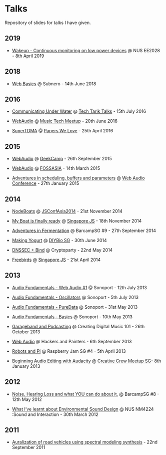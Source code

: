 Talks
=====

Repository of slides for talks I have given.

## 2019
- [Wakeup - Continuous monitoring on low power devices](http://notthetup.github.io/talks/wakeup-ee2028) @ NUS EE2028 - 8th April 2019

## 2018

- [Web Basics](http://notthetup.github.io/talks/web-basics) @ Subnero - 14th June 2018

## 2016

- [Communicating Under Water](http://notthetup.github.io/talks/communicating-under-water-2016) @ [Tech Tarik Talks](http://www.techtarik.com/) - 15th July 2016

- [WebAudio](http://notthetup.github.io/talks/webaudio-musictech-2016) @ [Music Tech Meetup](http://www.meetup.com/Singapore-MusicTech-Meetup/events/231387009/) - 20th June 2016

- [SuperTDMA](http://notthetup.github.io/talks/pwl-supertdma) @ [Papers We Love](https://github.com/papers-we-love/papers-we-love) - 25th April 2016

## 2015

- [WebAudio](http://notthetup.github.io/talks/webaudio-geekcamp-2015) @ [GeekCamp](http://www.geekcamp.sg/) - 26th September 2015

- [WebAudio](http://notthetup.github.io/talks/webaudio-fossasia-2015) @ [FOSSASIA](http://fossasia.org/) - 14th March 2015

- [Adventures in scheduling, buffers and parameters](http://notthetup.github.io/talks/wac-paper) @ [Web Audio Conference](http://wac.ircam.fr/index.html) - 27th January 2015

## 2014

- [NodeBoats](http://notthetup.github.io/talks/nodeboats) @ [JSConfAsia2014](http://2014.jsconf.asia/) - 21st November 2014

- [My Boat is finally ready](https://docs.google.com/presentation/d/1QNzSfFS47NVbFpT1kZ-bSeAtsteGsocY_CUrqBRLNjw/edit?usp=sharing) @ [Singapore JS](http://www.meetup.com/Singapore-JS/) - 18th November 2014

- [Adventures in Fermentation](https://docs.google.com/presentation/d/1gRhL7TO00Fa94GTzKoip3zsf41qCkJilJB443lR1ePE/edit?usp=sharing) @ BarcampSG #9 - 27th September 2014

- [Making Yogurt](https://docs.google.com/presentation/d/18N-y5tuf4oAdwdEiqi2vyvV-oj5lw2IQMnIRnQIm49c/edit?usp=sharing) @ [DIYBio SG](https://www.facebook.com/events/648926131866060/) - 30th June 2014

- [DNSSEC + Bind](https://docs.google.com/presentation/d/1dGTMDWPtYUuXJNIucYscm_pTQdWJEhwB4AwHlR9-lH0/edit?usp=sharing) @ Cryptoparty - 22nd May 2014

- [Freebirds](http://notthetup.github.io/talks/freebirds) @ [Singapore JS](http://www.meetup.com/Singapore-JS/) - 21st April 2014

## 2013

- [Audio Fundamentals - Web Audio #1](https://docs.google.com/presentation/d/1OzHH1BlMIC--P0oBNH26ZJIiJ9oWhhfBM3KokQKE0nM/edit?usp=sharing) @ Sonoport - 12th July 2013

- [Audio Fundamentals - Oscillators](https://docs.google.com/presentation/d/1tE9TvaF6ZWy9ObZmJFCky2O00P42Q9gzjG2ElHm6oSc/edit?usp=sharing) @ Sonoport - 5th July 2013

- [Audio Fundamentals - PureData](https://docs.google.com/presentation/d/1zBSWilBwPH2O4ygogdKcoEIucsm3Hr83iyseJKETE2U/edit?usp=sharing) @ Sonoport - 31st May 2013

- [Audio Fundamentals - Basics](https://docs.google.com/presentation/d/14JkgPtgwjqX1zpPA87G6DlqBcF_aqKf6q2yE8kZ-c50/edit?usp=sharing) @ Sonoport - 10th May 2013

- [Garageband and Podcasting](https://docs.google.com/presentation/d/1aCVj7A68rQQVa06GPj3q9qmhhId9QpyUwmL0zoia1Nk/edit?usp=sharing) @ Creating Digital Music 101 - 26th October 2013

- [Web Audio](http://notthetup.github.io/talks/webaudio) @ Hackers and Painters - 6th September 2013

- [Robots and Pi](https://docs.google.com/presentation/d/1RN0vtOYl6SC5uMVyOuXIdG2wN84-H0FSWVK7SINhddM/edit?usp=sharing) @ Raspberry Jam SG #4 - 5th April 2013

- [Beginning Audio Editing with Audacity](https://docs.google.com/presentation/d/16RXTMfcRZ4h4UJSkV5O-S9uewW-P3rOgyjgzaEzdeLw/edit?usp=sharing) @ [Creative Crew Meetup SG](https://www.facebook.com/groups/creativecrewsg/)- 8th January 2013

## 2012

- [Noise, Hearing Loss and what YOU can do about it.](https://speakerdeck.com/notthetup/noise-hearing-loss-and-what-you-can-do-about-it) @ BarcampSG #8 - 12th May 2012

- [What I’ve learnt about Environmental Sound Design](https://speakerdeck.com/notthetup/what-ive-learnt-about-environmental-sound-design) @ NUS NM4224 :Sound and Interaction - 30th March 2012

## 2011

- [Auralization of road vehicles using spectral modeling synthesis](https://speakerdeck.com/notthetup/auralization-of-road-vehicles-using-spectral-modeling-synthesis) - 22nd September 2011
